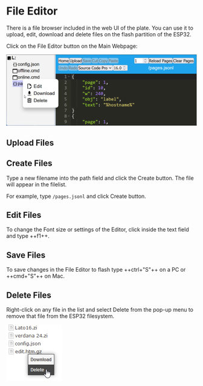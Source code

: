 # File Editor

There is a file browser included in the web UI of the plate.
You can use it to upload, edit, download and delete files on the flash partition of the ESP32.

Click on the File Editor button on the Main Webpage:

![File Editor](images/file_browser.png "File Editor")


## Upload Files

## Create Files

Type a new filename into the path field and click the Create button. The file will appear in the filelist.

For example, type `/pages.jsonl` and click Create button.

## Edit Files

To change the Font size or settings of the Editor, click inside the text field and type ++f1++.

## Save Files

To save changes in the File Editor to flash type ++ctrl+"S"++ on a PC or ++cmd+"S"++ on Mac.


## Delete Files

Right-click on any file in the list and select Delete from the pop-up menu to remove that file from the ESP32 filesystem.

![Delete file](images/file_delete.png "Delete file")
